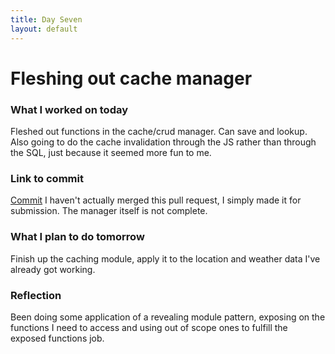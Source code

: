 ```yaml
---
title: Day Seven
layout: default
---
```


# Fleshing out cache manager

### What I worked on today

Fleshed out functions in the cache/crud manager. Can save and lookup. Also going to do the cache invalidation through the JS rather than through the SQL, just because it seemed more fun to me.

### Link to commit

[Commit](https://github.com/david-vloedman/city-explorer-review/pull/3)
I haven't actually merged this pull request, I simply made it for submission. The manager itself is not complete.

### What I plan to do tomorrow

Finish up the caching module, apply it to the location and weather data I've already got working.

### Reflection

Been doing some application of a revealing module pattern, exposing on the functions I need to access and using out of scope ones to fulfill the exposed functions job.
